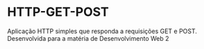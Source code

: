 # HTTP-GET-POST
Aplicação HTTP simples que responda a requisições GET e POST. Desenvolvida para a matéria de Desenvolvimento Web 2
